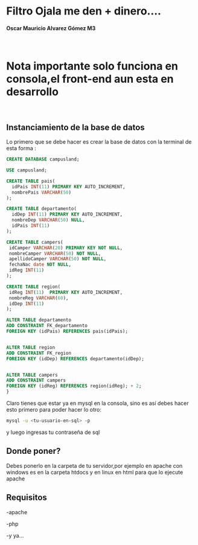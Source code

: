 # Filtro Ojala me den + dinero....

#### Oscar Mauricio Alvarez Gómez M3

<br>

# Nota importante solo funciona en consola,el front-end aun esta en desarrollo

<br>

## Instanciamiento de la base de datos
Lo primero que se debe hacer es crear la base de datos con la terminal de esta forma :
```SQL
CREATE DATABASE campusland;

USE campusland;

CREATE TABLE pais(
  idPais INT(11) PRIMARY KEY AUTO_INCREMENT,
  nombrePais VARCHAR(50)
);

CREATE TABLE departamento(
  idDep INT(11) PRIMARY KEY AUTO_INCREMENT,
  nombreDep VARCHAR(50) NULL,
  idPais INT(11)
);

CREATE TABLE campers(
 idCamper VARCHAR(20) PRIMARY KEY NOT NULL,
 nombreCamper VARCHAR(50) NOT NULL,
 apellidoCamper VARCHAR(50) NOT NULL,
 fechaNac date NOT NULL,
 idReg INT(11)
);

CREATE TABLE region(
 idReg INT(11)  PRIMARY KEY AUTO_INCREMENT,
 nombreReg VARCHAR(60),
 idDep INT(11) 
);

ALTER TABLE departamento
ADD CONSTRAINT FK_departamento
FOREIGN KEY (idPais) REFERENCES pais(idPais);


ALTER TABLE region
ADD CONSTRAINT FK_region
FOREIGN KEY (idDep) REFERENCES departamento(idDep);


ALTER TABLE campers
ADD CONSTRAINT campers
FOREIGN KEY (idReg) REFERENCES region(idReg); + 2;
}
```

Claro tienes que estar ya en mysql en la consola, sino es así debes hacer esto primero para poder hacer lo otro:

```bash
mysql -u <tu-usuario-en-sql> -p
```
y luego ingresas tu contraseña de sql


## Donde poner?

Debes ponerlo en la carpeta de tu servidor,por ejemplo en apache con windows es en la carpeta htdocs y en linux en html para que lo ejecute apache

## Requisitos

-apache

-php

-y ya...
